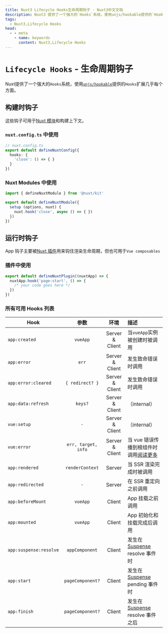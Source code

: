 ```yaml
---
title: Nuxt3 Lifecycle Hooks生命周期钩子 - Nuxt3中文文档
description: Nuxt3 提供了一个强大的`Hooks`系统，使用unjs/hookable提供的`Hooks`扩展几乎每个方面。
tags: 
  - Nuxt3,Lifecycle Hooks
head:
  - - meta
    - name: keywords
      content: Nuxt3,Lifecycle Hooks
---
```


# `Lifecycle Hooks` - 生命周期钩子

Nuxt提供了一个强大的`Hooks`系统，使用[`unjs/hookable`](https://github.com/unjs/hookable)提供的`Hooks`扩展几乎每个方面。


## 构建时钩子

这些钩子可用于[Nuxt 模块](https://v3.nuxtjs.org/guide/going-further/modules/)和构建上下文。

### `nuxt.config.ts` 中使用

```ts
// nuxt.config.ts
export default defineNuxtConfig({
  hooks: {
    'close': () => { }
  }
})
```

### Nuxt Modules 中使用

```ts
import { defineNuxtModule } from '@nuxt/kit'

export default defineNuxtModule({
  setup (options, nuxt) {
    nuxt.hook('close', async () => { })
  })
})
```

## 运行时钩子

App 钩子主要被[Nuxt 插件](/nuxt3/directory-plugins)用来钩住渲染生命周期，但也可用于`Vue composables`

### 插件中使用

```ts
export default defineNuxtPlugin((nuxtApp) => {
  nuxtApp.hook('page:start', () => {
    /* your code goes here */
  })
})
```

### 所有可用 Hooks 列表

| Hook | 参数 | 环境 | 描述 |
| ------------- |:-------------:| :-----------:| :------------|
| `app:created` | `vueApp` | Server & Client | 当`vueApp`实例被创建时被调用 |
| `app:error`   | `err`    | Server & Client | 发生致命错误时调用 |
| `app:error:cleared`   | `{ redirect? }`    | Server & Client | 发生致命错误时调用 |
| `app:data:refresh`   | `keys?`    | Server & Client | （internal） |
| `vue:setup`   | `-`    | Server & Client | （internal） |
| `vue:error`   | `err, target, info`    | Server & Client | 当 vue 错误传播到根组件时调用[阅读更多](https://cn.vuejs.org/api/composition-api-lifecycle.html#onerrorcaptured) |
| `app:rendered`   | `renderContext`    | Server | 当 SSR 渲染完成时被调用 |
| `app:redirected`   | `-`    | Server | 在 SSR 重定向之前调用 |
| `app:beforeMount`   | `vueApp`    | Client | App 挂载之前调用 |
| `app:mounted`   | `vueApp`    | Client | App 初始化和挂载完成后调用 |
| `app:suspense:resolve`   | `appComponent`    | Client | 发生在[Suspense](https://cn.vuejs.org/guide/built-ins/suspense.html) resolve 事件时 |
| `app:start`   | `pageComponent?`    | Client | 发生在[Suspense](https://cn.vuejs.org/guide/built-ins/suspense.html) pending 事件时 |
| `app:finish`   | `pageComponent?`    | Client | 发生在[Suspense](https://cn.vuejs.org/guide/built-ins/suspense.html) resolve 事件之后 |


